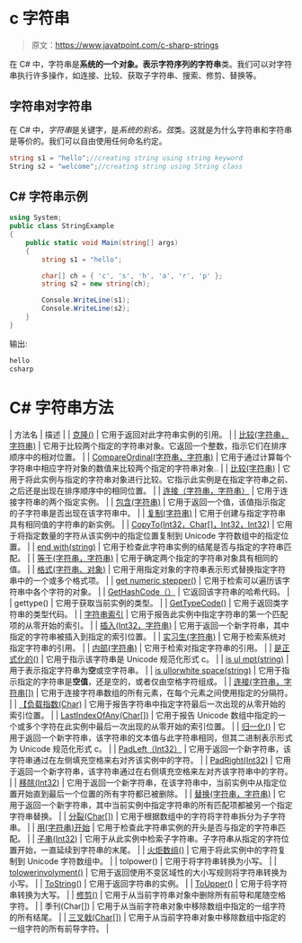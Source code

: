 # c 字符串

> 原文：<https://www.javatpoint.com/c-sharp-strings>

在 C# 中，字符串是**系统的一个对象。表示字符序列的字符串**类。我们可以对字符串执行许多操作，如连接、比较、获取子字符串、搜索、修剪、替换等。

## 字符串对字符串

在 C# 中，*字符串*是关键字，是*系统的别名。弦*类。这就是为什么字符串和字符串是等价的。我们可以自由使用任何命名约定。

```cs
string s1 = "hello";//creating string using string keyword
String s2 = "welcome";//creating string using String class

```

## C# 字符串示例

```cs
using System;
public class StringExample
{
    public static void Main(string[] args)
    {
        string s1 = "hello";

        char[] ch = { 'c', 's', 'h', 'a', 'r', 'p' };
        string s2 = new string(ch);

        Console.WriteLine(s1);
        Console.WriteLine(s2);
    }
}

```

输出:

```cs
hello 
csharp

```

# C# 字符串方法

| 方法名 | 描述 |
| [克隆()](csharp-string-clone) | 它用于返回对此字符串实例的引用。 |
| [比较(字符串，字符串)](csharp-string-compare) | 它用于比较两个指定的字符串对象。它返回一个整数，指示它们在排序顺序中的相对位置。 |
| [CompareOrdinal(字符串，字符串)](csharp-string-compareordinal) | 它用于通过计算每个字符串中相应字符对象的数值来比较两个指定的字符串对象.. |
| [比较(字符串)](csharp-string-compareto) | 它用于将此实例与指定的字符串对象进行比较。它指示此实例是在指定字符串之前、之后还是出现在排序顺序中的相同位置。 |
| [连接（字符串，字符串）](csharp-string-concat) | 它用于连接字符串的两个指定实例。 |
| [包含(字符串)](csharp-string-contains) | 它用于返回一个值，该值指示指定的子字符串是否出现在该字符串中。 |
| [复制(字符串)](csharp-string-copy) | 它用于创建与指定字符串具有相同值的字符串的新实例。 |
| [CopyTo(Int32，Char[]，Int32，Int32)](csharp-string-copyto) | 它用于将指定数量的字符从该实例中的指定位置复制到 Unicode 字符数组中的指定位置。 |
| [end with(string)](csharp-string-endswith) | 它用于检查此字符串实例的结尾是否与指定的字符串匹配。 |
| [等于(字符串，字符串)](csharp-string-equals) | 它用于确定两个指定的字符串对象具有相同的值。 |
| [格式(字符串、对象)](csharp-string-format) | 它用于用指定对象的字符串表示形式替换指定字符串中的一个或多个格式项。 |
| [get numeric stepper()](csharp-string-getenumerator) | 它用于检索可以遍历该字符串中各个字符的对象。 |
| [GetHashCode（）](csharp-string-gethashcode) | 它返回该字符串的哈希代码。 |
| gettype() | 它用于获取当前实例的类型。 |
| [GetTypeCode()](csharp-string-gettypecode) | 它用于返回类字符串的类型代码。 |
| [字符串索引](csharp-string-indexof) | 它用于报告此实例中指定字符串的第一个匹配项的从零开始的索引。 |
| [插入(Int32，字符串)](csharp-string-insert) | 它用于返回一个新字符串，其中指定的字符串被插入到指定的索引位置。 |
| [实习生(字符串)](csharp-string-intern) | 它用于检索系统对指定字符串的引用。 |
| [内部(字符串)](csharp-string-isinterned) | 它用于检索对指定字符串的引用。 |
| [是正式化的()](csharp-string-isnormallize) | 它用于指示该字符串是 Unicode 规范化形式 c。 |
| [is ul mpt(string)](csharp-string-isnullorempty) | 用于表示指定字符串为**空**或空字符串。 |
| [is ullorwhite space(string)](csharp-string-isnullorwhitespace) | 它用于指示指定的字符串是**空值**，还是空的，或者仅由空格字符组成。 |
| [连接(字符串，字符串[])](csharp-string-join) | 它用于连接字符串数组的所有元素，在每个元素之间使用指定的分隔符。 |
| [【负载指数(Char)](csharp-string-lastindexof) | 它用于报告字符串中指定字符最后一次出现的从零开始的索引位置。 |
| [LastIndexOfAny(Char[])](csharp-string-lastindexofany) | 它用于报告 Unicode 数组中指定的一个或多个字符在此实例中最后一次出现的从零开始的索引位置。 |
| [归一化()](csharp-string-normalize) | 它用于返回一个新字符串，该字符串的文本值与此字符串相同，但其二进制表示形式为 Unicode 规范化形式 c。 |
| [PadLeft（Int32）](csharp-string-padleft) | 它用于返回一个新字符串，该字符串通过在左侧填充空格来右对齐该实例中的字符。 |
| [PadRight(Int32)](csharp-string-padright) | 它用于返回一个新字符串，该字符串通过在右侧填充空格来左对齐该字符串中的字符。 |
| [移除(Int32)](csharp-string-remove) | 它用于返回一个新字符串，在该字符串中，当前实例中从指定位置开始直到最后一个位置的所有字符都已被删除。 |
| [替换(字符串，字符串)](csharp-string-replace) | 它用于返回一个新字符串，其中当前实例中指定字符串的所有匹配项都被另一个指定字符串替换。 |
| [分裂(Char[])](csharp-string-split) | 它用于根据数组中的字符将字符串拆分为子字符串。 |
| [用(字符串)开始](csharp-string-startswith) | 它用于检查此字符串实例的开头是否与指定的字符串匹配。 |
| [子串(Int32)](csharp-string-substring) | 它用于从此实例中检索子字符串。子字符串从指定的字符位置开始，一直延续到字符串的末尾。 |
| [火炬数组()](csharp-string-tochararray) | 它用于将此实例中的字符复制到 Unicode 字符数组中。 |
| tolpower() | 它用于将字符串转换为小写。 |
| [tolowerinvolyment()](csharp-string-tolowerinvariant) | 它用于返回使用不变区域性的大小写规则将字符串转换为小写。 |
| [ToString()](csharp-string-tostring) | 它用于返回字符串的实例。 |
| [ToUpper()](csharp-string-toupper) | 它用于将字符串转换为大写。 |
| [修剪()](csharp-string-trim) | 它用于从当前字符串对象中删除所有前导和尾随空格字符。 |
| 季刊(Char[]) | 它用于从当前字符串对象中移除数组中指定的一组字符的所有结尾。 |
| [三叉戟(Char[])](csharp-string-trimstart) | 它用于从当前字符串对象中移除数组中指定的一组字符的所有前导字符。 |